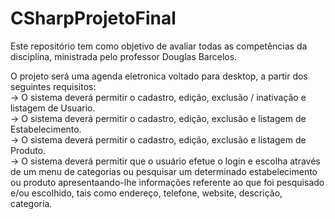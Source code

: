 # CSharpProjetoFinal
Este repositório tem como objetivo de avaliar todas as competências da disciplina, ministrada pelo professor Douglas Barcelos.

O projeto será uma agenda eletronica voltado para desktop, a partir dos seguintes requisitos: <br>
-> O sistema deverá permitir o cadastro, edição, exclusão / inativação e listagem de Usuario. <br>
-> O sistema deverá permitir o cadastro, edição, exclusão e listagem de Estabelecimento. <br>
-> O sistema deverá permitir o cadastro, edição, exclusão e listagem de Produto. <br>
-> O sistema deverá permitir que o usuário efetue o login e escolha através de um menu de categorias ou pesquisar um determinado estabelecimento ou produto apresentaando-lhe informações referente ao que foi pesquisado e/ou escolhido, tais como endereço, telefone, website, descrição, categoria. <br>
